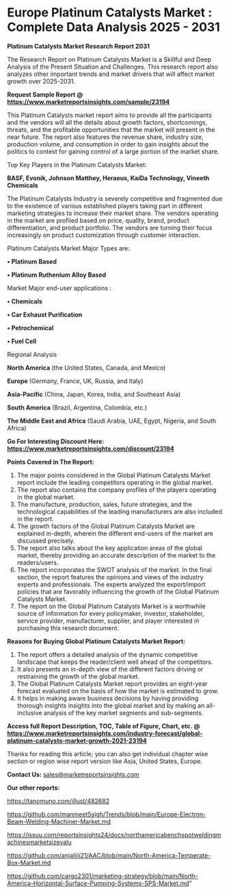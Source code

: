 # Europe Platinum Catalysts Market : Complete Data Analysis 2025 - 2031

<strong>Platinum Catalysts Market Research Report 2031</strong>

The Research Report on Platinum Catalysts Market is a Skillful and Deep Analysis of the Present Situation and Challenges. This research report also analyzes other important trends and market drivers that will affect market growth over 2025-2031.

<strong>Request Sample Report @ <a href=https://www.marketreportsinsights.com/sample/23194>https://www.marketreportsinsights.com/sample/23194</a></strong>

This Platinum Catalysts market report aims to provide all the participants and the vendors will all the details about growth factors, shortcomings, threats, and the profitable opportunities that the market will present in the near future. The report also features the revenue share, industry size, production volume, and consumption in order to gain insights about the politics to contest for gaining control of a large portion of the market share.

Top Key Players in the Platinum Catalysts Market:

<strong>BASF, Evonik, Johnson Matthey, Heraeus, KaiDa Technology, Vineeth Chemicals</strong>

The Platinum Catalysts Industry is severely competitive and fragmented due to the existence of various established players taking part in different marketing strategies to increase their market share. The vendors operating in the market are profiled based on price, quality, brand, product differentiation, and product portfolio. The vendors are turning their focus increasingly on product customization through customer interaction.

Platinum Catalysts Market Major Types are:

<strong>• Platinum Based

• Platinum Ruthenium Alloy Based</strong>

Market Major end-user applications :

<strong>• Chemicals

• Car Exhaust Purification

• Petrochemical

• Fuel Cell</strong>

Regional Analysis

</u><strong><b>North America</b></strong> (the United States, Canada, and Mexico)

<strong><b>Europe </b></strong>(Germany, France, UK, Russia, and Italy)

<strong><b>Asia-Pacific</b></strong> (China, Japan, Korea, India, and Southeast Asia)

<strong><b>South America</b></strong> (Brazil, Argentina, Colombia, etc.)

<strong><b>The Middle East and Africa</b></strong> (Saudi Arabia, UAE, Egypt, Nigeria, and South Africa)

<strong>Go For Interesting Discount Here: <a href=https://www.marketreportsinsights.com/discount/23194>https://www.marketreportsinsights.com/discount/23194</a></strong>

<strong>Points Covered in The Report:</strong>
<ol>
  <li>The major points considered in the Global Platinum Catalysts Market report include the leading competitors operating in the global market.</li>
  <li>The report also contains the company profiles of the players operating in the global market.</li>
  <li>The manufacture, production, sales, future strategies, and the technological capabilities of the leading manufacturers are also included in the report.</li>
  <li>The growth factors of the Global Platinum Catalysts Market are explained in-depth, wherein the different end-users of the market are discussed precisely.</li>
  <li>The report also talks about the key application areas of the global market, thereby providing an accurate description of the market to the readers/users.</li>
  <li>The report incorporates the SWOT analysis of the market. In the final section, the report features the opinions and views of the industry experts and professionals. The experts analyzed the export/import policies that are favorably influencing the growth of the Global Platinum Catalysts Market.</li>
  <li>The report on the Global Platinum Catalysts Market is a worthwhile source of information for every policymaker, investor, stakeholder, service provider, manufacturer, supplier, and player interested in purchasing this research document.</li>
</ol>
<strong>Reasons for Buying Global Platinum Catalysts Market Report:</strong>

<ol>
  <li>The report offers a detailed analysis of the dynamic competitive landscape that keeps the reader/client well ahead of the competitors.</li>
  <li>It also presents an in-depth view of the different factors driving or restraining the growth of the global market.</li>
  <li>The Global Platinum Catalysts Market report provides an eight-year forecast evaluated on the basis of how the market is estimated to grow.</li>
  <li>It helps in making aware business decisions by having providing thorough insights insights into the global market and by making an all-inclusive analysis of the key market segments and sub-segments.</li>
</ol>
<strong>Access full Report Description, TOC, Table of Figure, Chart, etc. @ <a href=https://www.marketreportsinsights.com/industry-forecast/global-platinum-catalysts-market-growth-2021-23194>https://www.marketreportsinsights.com/industry-forecast/global-platinum-catalysts-market-growth-2021-23194</a></strong>


Thanks for reading this article; you can also get individual chapter wise section or region wise report version like Asia, United States, Europe.

<strong>Contact Us:</strong>
sales@marketreportsinsights.com

<strong>Our other reports:</strong>

<a href=https://tanomuno.com/illust/482682>https://tanomuno.com/illust/482682</a>

<a href=https://github.com/manmeet5sigh/Trends/blob/main/Europe-Electron-Beam-Welding-Machiner-Market.md>https://github.com/manmeet5sigh/Trends/blob/main/Europe-Electron-Beam-Welding-Machiner-Market.md</a>

<a href=https://issuu.com/reportsinsights24/docs/northamericabenchspotweldingmachinesmarketsizevalu>https://issuu.com/reportsinsights24/docs/northamericabenchspotweldingmachinesmarketsizevalu</a>

<a href=https://github.com/anjaliiii21/AAC/blob/main/North-America-Temperate-Box-Market.md>https://github.com/anjaliiii21/AAC/blob/main/North-America-Temperate-Box-Market.md</a>

<a href=https://github.com/cargo2301/marketing-strategy/blob/main/North-America-Horizontal-Surface-Pumping-Systems-SPS-Market.md>https://github.com/cargo2301/marketing-strategy/blob/main/North-America-Horizontal-Surface-Pumping-Systems-SPS-Market.md</a>"
